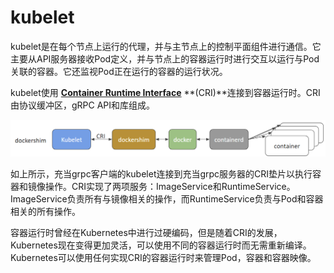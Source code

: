 # kubelet

kubelet是在每个节点上运行的代理，并与主节点上的控制平面组件进行通信。它主要从API服务器接收Pod定义，并与节点上的容器运行时进行交互以运行与Pod关联的容器。它还监视Pod正在运行的容器的运行状况。

kubelet使用  [**Container Runtime Interface**](https://github.com/kubernetes/community/blob/master/contributors/devel/sig-node/container-runtime-interface.md) **\(CRI\)**连接到容器运行时。CRI由协议缓冲区，gRPC API和库组成。

![container runtime interface](../../../../.gitbook/assets/image%20%287%29.png)

如上所示，充当grpc客户端的kubelet连接到充当grpc服务器的CRI垫片以执行容器和镜像操作。CRI实现了两项服务：ImageService和RuntimeService。ImageService负责所有与镜像相关的操作，而RuntimeService负责与Pod和容器相关的所有操作。

容器运行时曾经在Kubernetes中进行过硬编码，但是随着CRI的发展，Kubernetes现在变得更加灵活，可以使用不同的容器运行时而无需重新编译。Kubernetes可以使用任何实现CRI的容器运行时来管理Pod，容器和容器映像。

